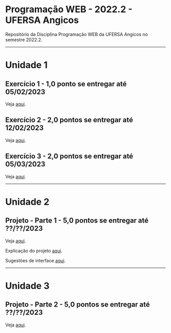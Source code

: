  # Programação WEB - 2022.2 - UFERSA Angicos
Repositório da Disciplina Programação WEB da UFERSA Angicos no semestre 2022.2.

---

# Unidade 1

## Exercício 1 - 1,0 ponto se entregar até 05/02/2023
Veja [aqui](u1_exercicio1/).

## Exercício 2 - 2,0 pontos se entregar até 12/02/2023
Veja [aqui](u1_exercicio2/).

## Exercício 3 - 2,0 pontos se entregar até 05/03/2023
Veja [aqui](u1_exercicio3/).

---

# Unidade 2
## Projeto - Parte 1 - 5,0 pontos se entregar até ??/??/2023
Veja [aqui](#).

Explicação do projeto [aqui](#).

Sugestões de interface [aqui](#).

---

# Unidade 3
## Projeto - Parte 2 - 5,0 pontos se entregar até ??/??/2023
Veja [aqui](#).
